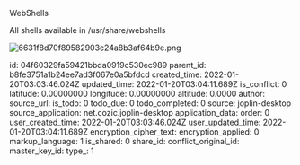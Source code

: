 WebShells

All shells available in /usr/share/webshells

![6631f8d70f89582903c24a8b3af64b9e.png](:/8f557d58cce342c7b796f39e81780b40)

id: 04f60329fa59421bbda0919c530ec989
parent_id: b8fe3751a1b24ee7ad3f067e0a5bfdcd
created_time: 2022-01-20T03:03:46.024Z
updated_time: 2022-01-20T03:04:11.689Z
is_conflict: 0
latitude: 0.00000000
longitude: 0.00000000
altitude: 0.0000
author: 
source_url: 
is_todo: 0
todo_due: 0
todo_completed: 0
source: joplin-desktop
source_application: net.cozic.joplin-desktop
application_data: 
order: 0
user_created_time: 2022-01-20T03:03:46.024Z
user_updated_time: 2022-01-20T03:04:11.689Z
encryption_cipher_text: 
encryption_applied: 0
markup_language: 1
is_shared: 0
share_id: 
conflict_original_id: 
master_key_id: 
type_: 1